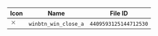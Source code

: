 | Icon | Name | File ID |
| ---  | ---  | ---     |
| ![](winbtn_win_close_a.png) | `winbtn_win_close_a` | `4409593125144712530` |
